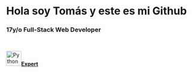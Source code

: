 <h1>Hola soy Tomás y este es mi Github</h1>


<h3>17y/o Full-Stack Web Developer</h3>

<br/>

<a href="https://www.python.org"><img src="https://upload.wikimedia.org/wikipedia/commons/thumb/c/c3/Python-logo-notext.svg/1200px-Python-logo-notext.svg.png" width=40px height=40px alt="Python"><b>Expert</b>
</a>
